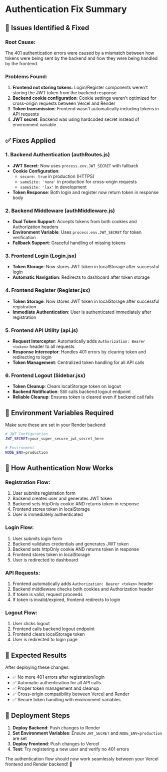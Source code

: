 # Authentication Fix Summary

## 🐛 **Issues Identified & Fixed**

### **Root Cause:**
The 401 authentication errors were caused by a mismatch between how tokens were being sent by the backend and how they were being handled by the frontend.

### **Problems Found:**
1. **Frontend not storing tokens**: Login/Register components weren't storing the JWT token from the backend response
2. **Backend cookie configuration**: Cookie settings weren't optimized for cross-origin requests between Vercel and Render
3. **Token transmission**: Frontend wasn't automatically including tokens in API requests
4. **JWT secret**: Backend was using hardcoded secret instead of environment variable

## ✅ **Fixes Applied**

### **1. Backend Authentication (authRoutes.js)**
- **JWT Secret**: Now uses `process.env.JWT_SECRET` with fallback
- **Cookie Configuration**: 
  - `secure: true` in production (HTTPS)
  - `sameSite: 'none'` in production for cross-origin requests
  - `sameSite: 'lax'` in development
- **Token Response**: Both login and register now return token in response body

### **2. Backend Middleware (authMiddleware.js)**
- **Dual Token Support**: Accepts tokens from both cookies and Authorization headers
- **Environment Variable**: Uses `process.env.JWT_SECRET` for token verification
- **Fallback Support**: Graceful handling of missing tokens

### **3. Frontend Login (Login.jsx)**
- **Token Storage**: Now stores JWT token in localStorage after successful login
- **Automatic Navigation**: Redirects to dashboard after token storage

### **4. Frontend Register (Register.jsx)**
- **Token Storage**: Now stores JWT token in localStorage after successful registration
- **Immediate Authentication**: User is authenticated immediately after registration

### **5. Frontend API Utility (api.js)**
- **Request Interceptor**: Automatically adds `Authorization: Bearer <token>` header to all requests
- **Response Interceptor**: Handles 401 errors by clearing token and redirecting to login
- **Token Management**: Centralized token handling for all API calls

### **6. Frontend Logout (Sidebar.jsx)**
- **Token Cleanup**: Clears localStorage token on logout
- **Backend Notification**: Still calls backend logout endpoint
- **Reliable Cleanup**: Ensures token is cleared even if backend call fails

## 🔧 **Environment Variables Required**

Make sure these are set in your Render backend:

```bash
# JWT Configuration
JWT_SECRET=your_super_secure_jwt_secret_here

# Environment
NODE_ENV=production
```

## 🧪 **How Authentication Now Works**

### **Registration Flow:**
1. User submits registration form
2. Backend creates user and generates JWT token
3. Backend sets httpOnly cookie AND returns token in response
4. Frontend stores token in localStorage
5. User is immediately authenticated

### **Login Flow:**
1. User submits login form
2. Backend validates credentials and generates JWT token
3. Backend sets httpOnly cookie AND returns token in response
4. Frontend stores token in localStorage
5. User is redirected to dashboard

### **API Requests:**
1. Frontend automatically adds `Authorization: Bearer <token>` header
2. Backend middleware checks both cookies and Authorization header
3. If token is valid, request proceeds
4. If token is invalid/expired, frontend redirects to login

### **Logout Flow:**
1. User clicks logout
2. Frontend calls backend logout endpoint
3. Frontend clears localStorage token
4. User is redirected to login page

## 🎯 **Expected Results**

After deploying these changes:
- ✅ No more 401 errors after registration/login
- ✅ Automatic authentication for all API calls
- ✅ Proper token management and cleanup
- ✅ Cross-origin compatibility between Vercel and Render
- ✅ Secure token handling with environment variables

## 🚀 **Deployment Steps**

1. **Deploy Backend**: Push changes to Render
2. **Set Environment Variables**: Ensure `JWT_SECRET` and `NODE_ENV=production` are set
3. **Deploy Frontend**: Push changes to Vercel
4. **Test**: Try registering a new user and verify no 401 errors

The authentication flow should now work seamlessly between your Vercel frontend and Render backend! 🎉
